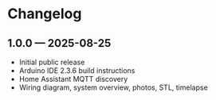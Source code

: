 ﻿# Changelog
## 1.0.0 — 2025-08-25
- Initial public release
- Arduino IDE 2.3.6 build instructions
- Home Assistant MQTT discovery
- Wiring diagram, system overview, photos, STL, timelapse
